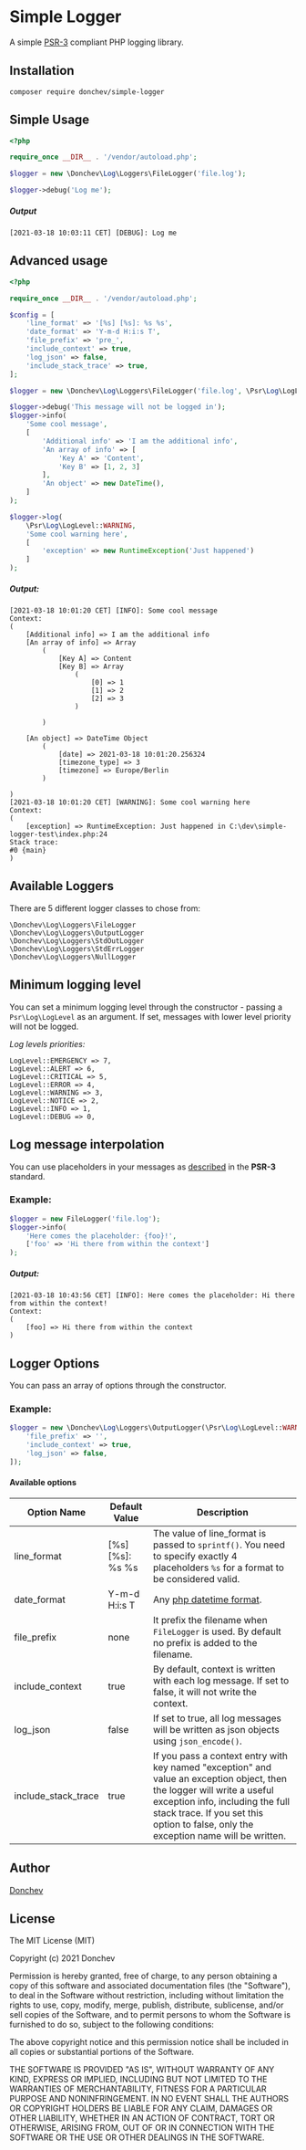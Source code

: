 # Simple Logger
A simple [PSR-3](https://github.com/php-fig/fig-standards/blob/master/accepted/PSR-3-logger-interface.md) compliant PHP
logging library.

## Installation
`composer require donchev/simple-logger`

## Simple Usage
```php
<?php

require_once __DIR__ . '/vendor/autoload.php';

$logger = new \Donchev\Log\Loggers\FileLogger('file.log');

$logger->debug('Log me');
```

##### Output
```
[2021-03-18 10:03:11 CET] [DEBUG]: Log me 
```

## Advanced usage
```php 
<?php

require_once __DIR__ . '/vendor/autoload.php';

$config = [
    'line_format' => '[%s] [%s]: %s %s',
    'date_format' => 'Y-m-d H:i:s T',
    'file_prefix' => 'pre_',
    'include_context' => true,
    'log_json' => false,
    'include_stack_trace' => true,
];

$logger = new \Donchev\Log\Loggers\FileLogger('file.log', \Psr\Log\LogLevel::INFO, $config);

$logger->debug('This message will not be logged in');
$logger->info(
    'Some cool message',
    [
        'Additional info' => 'I am the additional info',
        'An array of info' => [
            'Key A' => 'Content',
            'Key B' => [1, 2, 3]
        ],
        'An object' => new DateTime(),
    ]
);

$logger->log(
    \Psr\Log\LogLevel::WARNING,
    'Some cool warning here',
    [
        'exception' => new RuntimeException('Just happened')
    ]
);
```

##### Output:
```
[2021-03-18 10:01:20 CET] [INFO]: Some cool message 
Context:
(
    [Additional info] => I am the additional info
    [An array of info] => Array
        (
            [Key A] => Content
            [Key B] => Array
                (
                    [0] => 1
                    [1] => 2
                    [2] => 3
                )

        )

    [An object] => DateTime Object
        (
            [date] => 2021-03-18 10:01:20.256324
            [timezone_type] => 3
            [timezone] => Europe/Berlin
        )

)
[2021-03-18 10:01:20 CET] [WARNING]: Some cool warning here 
Context:
(
    [exception] => RuntimeException: Just happened in C:\dev\simple-logger-test\index.php:24
Stack trace:
#0 {main}
)
```

## Available Loggers
There are 5 different logger classes to chose from:
```
\Donchev\Log\Loggers\FileLogger
\Donchev\Log\Loggers\OutputLogger
\Donchev\Log\Loggers\StdOutLogger
\Donchev\Log\Loggers\StdErrLogger
\Donchev\Log\Loggers\NullLogger
```

## Minimum logging level

You can set a minimum logging level through the constructor - passing a `Psr\Log\LogLevel` as an argument. 
If set, messages with lower level priority will not be logged.

_Log levels priorities:_
```
LogLevel::EMERGENCY => 7,
LogLevel::ALERT => 6,
LogLevel::CRITICAL => 5,
LogLevel::ERROR => 4,
LogLevel::WARNING => 3,
LogLevel::NOTICE => 2,
LogLevel::INFO => 1,
LogLevel::DEBUG => 0,
```

## Log message interpolation
You can use placeholders in your messages as [described](https://www.php-fig.org/psr/psr-3/#12-message) in the **PSR-3** standard. 
### Example:
```php
$logger = new FileLogger('file.log');
$logger->info(
    'Here comes the placeholder: {foo}!',
    ['foo' => 'Hi there from within the context']
);
```
##### Output:
```
[2021-03-18 10:43:56 CET] [INFO]: Here comes the placeholder: Hi there from within the context! 
Context:
(
    [foo] => Hi there from within the context
)
```

## Logger Options
You can pass an array of options through the constructor.

### Example:
```php
$logger = new \Donchev\Log\Loggers\OutputLogger(\Psr\Log\LogLevel::WARNING, [
    'file_prefix' => '',
    'include_context' => true,
    'log_json' => false,
]);
```
#### Available options
|Option Name|Default Value|Description|
|-----------|-------------|-----------|
|line_format|[%s] [%s]: %s %s|The value of line_format is passed to `sprintf()`. You need to specify exactly 4 placeholders `%s` for a format to be considered valid.
|date_format|Y-m-d H:i:s T|Any [php datetime format](https://www.php.net/manual/en/datetime.format.php).|
|file_prefix|none|It prefix the filename when `FileLogger` is used. By default no prefix is added to the filename.|
|include_context|true|By default, context is written with each log message. If set to false, it will not write the context.|
|log_json|false|If set to true, all log messages will be written as json objects using `json_encode()`.|
|include_stack_trace|true|If you pass a context entry with key named "exception" and value an exception object, then the logger will write a useful exception info, including the full stack trace. If you set this option to false, only the exception name will be written.|

## Author
[Donchev](https://github.com/vdonchev)

## License
The MIT License (MIT)

Copyright (c) 2021 Donchev

Permission is hereby granted, free of charge, to any person obtaining a copy
of this software and associated documentation files (the "Software"), to deal
in the Software without restriction, including without limitation the rights
to use, copy, modify, merge, publish, distribute, sublicense, and/or sell
copies of the Software, and to permit persons to whom the Software is
furnished to do so, subject to the following conditions:

The above copyright notice and this permission notice shall be included in
all copies or substantial portions of the Software.

THE SOFTWARE IS PROVIDED "AS IS", WITHOUT WARRANTY OF ANY KIND, EXPRESS OR
IMPLIED, INCLUDING BUT NOT LIMITED TO THE WARRANTIES OF MERCHANTABILITY,
FITNESS FOR A PARTICULAR PURPOSE AND NONINFRINGEMENT. IN NO EVENT SHALL THE
AUTHORS OR COPYRIGHT HOLDERS BE LIABLE FOR ANY CLAIM, DAMAGES OR OTHER
LIABILITY, WHETHER IN AN ACTION OF CONTRACT, TORT OR OTHERWISE, ARISING FROM,
OUT OF OR IN CONNECTION WITH THE SOFTWARE OR THE USE OR OTHER DEALINGS IN
THE SOFTWARE.